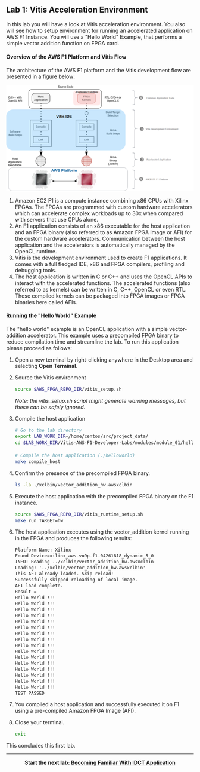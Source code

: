 ## Lab 1: Vitis Acceleration Environment
In this lab you will have a look at Vitis acceleration environment. You also will see how to setup environment for running an accelerated application on AWS F1 Instance. You will use a "Hello World" Example, that performs a simple vector addition function on FPGA card.

#### Overview of the AWS F1 Platform and Vitis Flow

The architecture of the AWS F1 platform and the Vitis development flow are presented in a figure below:

![](../../images/module_01/overview/f1_platform_vitis.PNG)

1. Amazon EC2 F1 is a compute instance combining x86 CPUs with Xilinx FPGAs. The FPGAs are programmed with custom hardware accelerators which can accelerate complex workloads up to 30x when compared with servers that use CPUs alone.
2. An F1 application consists of an x86 executable for the host application and an FPGA binary (also referred to as Amazon FPGA Image or AFI) for the custom hardware accelerators. Communication between the host application and the accelerators is automatically managed by the OpenCL runtime.
3. Vitis is the development environment used to create F1 applications. It comes with a full fledged IDE, x86 and FPGA compilers, profiling and debugging tools.
4. The host application is written in C or C++ and uses the OpenCL APIs to interact with the accelerated functions. The accelerated functions (also referred to as kernels) can be written in C, C++, OpenCL or even RTL. These compiled kernels can be packaged into FPGA images or FPGA binaries here called AFIs.

#### Running the "Hello World" Example

The "hello world" example is an OpenCL application with a simple vector-addition accelerator. This example uses a precompiled FPGA binary to reduce compilation time and streamline the lab. To run this application please proceed as follows:

1. Open a new terminal by right-clicking anywhere in the Desktop area and selecting **Open Terminal**.

1.  Source the Vitis environment  

    ```bash
    source $AWS_FPGA_REPO_DIR/vitis_setup.sh
    ```
	*Note: the vitis_setup.sh script might generate warning messages, but these can be safely ignored.*

1.  Compile the host application

    ```bash
    # Go to the lab directory
    export LAB_WORK_DIR=/home/centos/src/project_data/
    cd $LAB_WORK_DIR/Vitis-AWS-F1-Developer-Labs/modules/module_01/helloworld

    # Compile the host application (./helloworld)
    make compile_host
    ```

1. Confirm the presence of the precompiled FPGA binary.

    ```bash
    ls -la ./xclbin/vector_addition_hw.awsxclbin
    ```

1. Execute the host application with the precompiled FPGA binary on the F1 instance.

    ```bash
    source $AWS_FPGA_REPO_DIR/vitis_runtime_setup.sh 
	make run TARGET=hw
	```

1. The host application executes using the vector_addition kernel running in the FPGA and produces the following results:

	```
	Platform Name: Xilinx
	Found Device=xilinx_aws-vu9p-f1-04261818_dynamic_5_0
	INFO: Reading ../xclbin/vector_addition_hw.awsxclbin
	Loading: '../xclbin/vector_addition_hw.awsxclbin'
	This AFI already loaded. Skip reload!
	Successfully skipped reloading of local image.
	AFI load complete.
	Result = 
	Hello World !!! 
	Hello World !!! 
	Hello World !!! 
	Hello World !!! 
	Hello World !!! 
	Hello World !!! 
	Hello World !!! 
	Hello World !!! 
	Hello World !!! 
	Hello World !!! 
	Hello World !!! 
	Hello World !!! 
	Hello World !!! 
	Hello World !!! 
	Hello World !!! 
	Hello World !!! 
	TEST PASSED
	```

1. You compiled a host application and successfully executed it on F1 using a pre-compiled Amazon FPGA Image (AFI).

1. Close your terminal.

    ```bash
    exit
    
    ```

This concludes this first lab.

---------------------------------------

<p align="center"><b>
Start the next lab: <a href="lab_02_idct_introduction.md">Becoming Familiar With IDCT Application</a>
</b></p>
